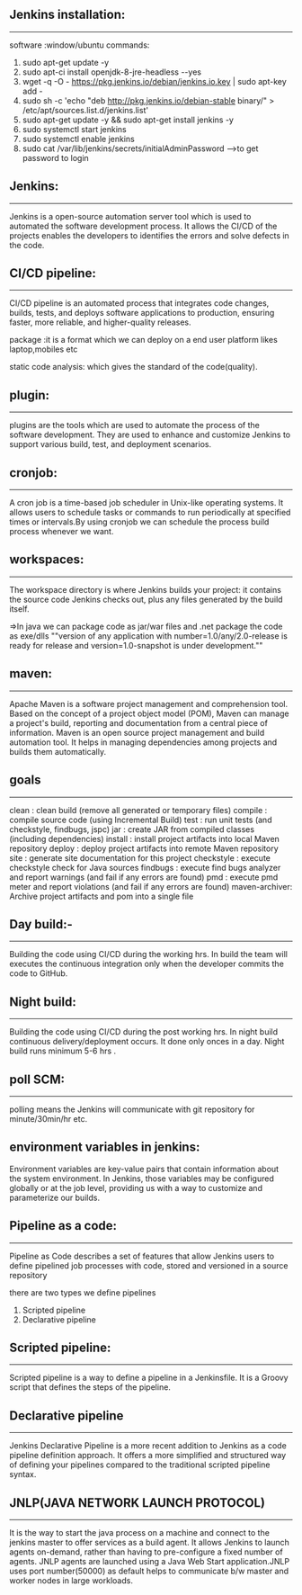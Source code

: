 ##  Jenkins installation:
--------------------------
software :window/ubuntu
commands:
1. sudo apt-get update -y
2. sudo apt-ci install openjdk-8-jre-headless --yes
3. wget -q -O - https://pkg.jenkins.io/debian/jenkins.io.key | sudo apt-key add -
4. sudo sh -c 'echo "deb http://pkg.jenkins.io/debian-stable binary/" > /etc/apt/sources.list.d/jenkins.list'
5. sudo apt-get update -y && sudo apt-get install jenkins -y
6. sudo systemctl start jenkins
7. sudo systemctl enable jenkins
8. sudo cat /var/lib/jenkins/secrets/initialAdminPassword -->to get password to login

## Jenkins:
-----------
Jenkins is a open-source automation server tool which is used to automated the software development process.
It allows the CI/CD of the projects enables the developers to identifies the errors and solve  defects in the code.
## CI/CD pipeline:
 ------------
 CI/CD pipeline is an automated process that integrates code changes, builds, tests, and deploys software applications to production, ensuring faster, more reliable, and higher-quality releases.

package :it is a format which we can deploy on a end user platform likes laptop,mobiles etc

static code analysis: which gives the standard of the code(quality).
## plugin:
----------------
plugins are the tools which are used to automate the process of the software development. They are used to enhance and customize Jenkins to support various build, test, and deployment scenarios.

## cronjob:
--------
A cron job is a time-based job scheduler in Unix-like operating systems. It allows users to schedule tasks or commands to run periodically at specified times or intervals.By using cronjob we can schedule the process build process whenever we want.

## workspaces:
------------
The workspace directory is where Jenkins builds your project: it contains the source code Jenkins checks out, plus any files generated by the build itself. 

=>In java we can package code as jar/war files and .net package the code as exe/dlls
""version of any application with number=1.0/any/2.0-release is ready for release and version=1.0-snapshot is under development.""

## maven:
-----------
Apache Maven is a software project management and comprehension tool. Based on the concept of a project object model (POM), Maven can manage a project's build, reporting and documentation from a central piece of information.
Maven is an open source project management and build automation tool. It helps in managing dependencies among projects and builds them automatically.

## goals 
-------
clean        : clean build (remove all generated or temporary files)
compile      : compile source code (using Incremental Build)
test         : run unit tests (and checkstyle, findbugs, jspc)
jar          : create JAR from compiled classes (including dependencies)
install      : install project artifacts into local Maven repository
deploy       : deploy project artifacts into remote Maven repository
site         : generate site documentation for this project
checkstyle   : execute checkstyle check for Java sources
findbugs     : execute find bugs analyzer and report warnings (and fail if any errors are found)
pmd          : execute pmd meter and report violations (and fail if any errors are found)
maven-archiver: Archive project artifacts and pom into a single file

## Day build:-
----------
 Building the code using CI/CD during the working hrs. In build the team will executes the continuous integration only when the developer commits the code to GitHub.

## Night build:
----------------
 Building the code using CI/CD during the post working hrs. In night build continuous delivery/deployment occurs. It done only onces in a day. Night build runs minimum 5-6 hrs .

 ## poll SCM:
  ----------------
   polling means the Jenkins will communicate with git repository for minute/30min/hr etc.

## environment variables in jenkins:

   Environment variables are key-value pairs that contain information about the system environment. In Jenkins, those variables may be configured globally or at the job level, providing us with a way to customize and parameterize our builds.
   

## Pipeline as a code:
---------------------
Pipeline as Code describes a set of features that allow Jenkins users to define pipelined job processes with code, stored and versioned in a source repository

there are two types we define pipelines
1. Scripted pipeline
2. Declarative pipeline 

## Scripted pipeline:
---------------------
Scripted pipeline is a way to define a pipeline in a Jenkinsfile. It is a Groovy script that defines the steps of the pipeline.


## Declarative pipeline
--------------------
Jenkins Declarative Pipeline is a more recent addition to Jenkins as a code pipeline definition approach. It offers a more simplified and structured way of defining your pipelines compared to the traditional scripted pipeline syntax.


## JNLP(JAVA NETWORK LAUNCH  PROTOCOL)
--------------------------------------------
It is the way to start the java process on a machine and connect to the jenkins master to offer services as a build agent.
It allows Jenkins to launch agents on-demand, rather than having to pre-configure a fixed number of agents.
JNLP agents are launched using a Java Web Start application.JNLP uses port number(50000) as default helps to communicate b/w master and worker nodes in large workloads.




